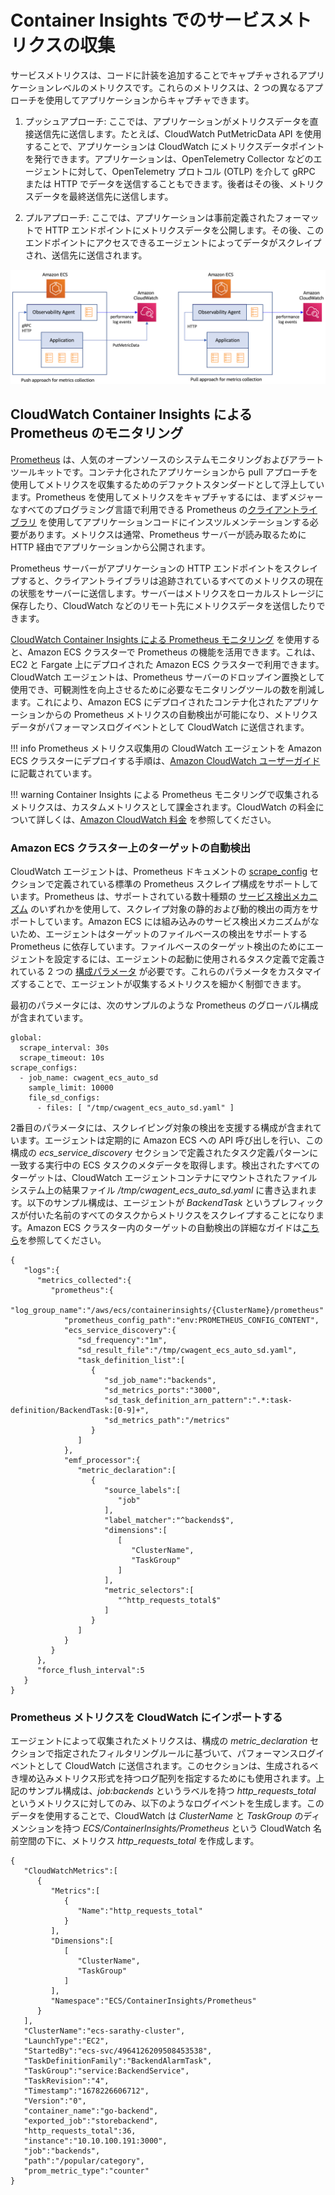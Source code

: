 # Container Insights でのサービスメトリクスの収集

サービスメトリクスは、コードに計装を追加することでキャプチャされるアプリケーションレベルのメトリクスです。これらのメトリクスは、2 つの異なるアプローチを使用してアプリケーションからキャプチャできます。

1. プッシュアプローチ: ここでは、アプリケーションがメトリクスデータを直接送信先に送信します。たとえば、CloudWatch PutMetricData API を使用することで、アプリケーションは CloudWatch にメトリクスデータポイントを発行できます。アプリケーションは、OpenTelemetry Collector などのエージェントに対して、OpenTelemetry プロトコル (OTLP) を介して gRPC または HTTP でデータを送信することもできます。後者はその後、メトリクスデータを最終送信先に送信します。

2. プルアプローチ: ここでは、アプリケーションは事前定義されたフォーマットで HTTP エンドポイントにメトリクスデータを公開します。その後、このエンドポイントにアクセスできるエージェントによってデータがスクレイプされ、送信先に送信されます。

![メトリクス収集のプッシュアプローチ](../../../../images/PushPullApproach.png)

## CloudWatch Container Insights による Prometheus のモニタリング
[Prometheus](https://prometheus.io/docs/introduction/overview/) は、人気のオープンソースのシステムモニタリングおよびアラートツールキットです。コンテナ化されたアプリケーションから pull アプローチを使用してメトリクスを収集するためのデファクトスタンダードとして浮上しています。Prometheus を使用してメトリクスをキャプチャするには、まずメジャーなすべてのプログラミング言語で利用できる Prometheus の[クライアントライブラリ](https://prometheus.io/docs/instrumenting/clientlibs/) を使用してアプリケーションコードにインスツルメンテーションする必要があります。メトリクスは通常、Prometheus サーバーが読み取るために HTTP 経由でアプリケーションから公開されます。

Prometheus サーバーがアプリケーションの HTTP エンドポイントをスクレイプすると、クライアントライブラリは追跡されているすべてのメトリクスの現在の状態をサーバーに送信します。サーバーはメトリクスをローカルストレージに保存したり、CloudWatch などのリモート先にメトリクスデータを送信したりできます。

[CloudWatch Container Insights による Prometheus モニタリング](https://docs.aws.amazon.com/ja_jp/AmazonCloudWatch/latest/monitoring/ContainerInsights-Prometheus.html) を使用すると、Amazon ECS クラスターで Prometheus の機能を活用できます。これは、EC2 と Fargate 上にデプロイされた Amazon ECS クラスターで利用できます。CloudWatch エージェントは、Prometheus サーバーのドロップイン置換として使用でき、可観測性を向上させるために必要なモニタリングツールの数を削減します。これにより、Amazon ECS にデプロイされたコンテナ化されたアプリケーションからの Prometheus メトリクスの自動検出が可能になり、メトリクスデータがパフォーマンスログイベントとして CloudWatch に送信されます。

!!! info
    Prometheus メトリクス収集用の CloudWatch エージェントを Amazon ECS クラスターにデプロイする手順は、[Amazon CloudWatch ユーザーガイド](https://docs.aws.amazon.com/ja_jp/AmazonCloudWatch/latest/monitoring/ContainerInsights-Prometheus-install-ECS.html)に記載されています。
    
!!! warning
    Container Insights による Prometheus モニタリングで収集されるメトリクスは、カスタムメトリクスとして課金されます。CloudWatch の料金について詳しくは、[Amazon CloudWatch 料金](https://aws.amazon.com/jp/cloudwatch/pricing/) を参照してください。

### Amazon ECS クラスター上のターゲットの自動検出

CloudWatch エージェントは、Prometheus ドキュメントの [scrape_config](https://prometheus.io/docs/prometheus/latest/configuration/configuration/#scrape_config) セクションで定義されている標準の Prometheus スクレイプ構成をサポートしています。Prometheus は、サポートされている数十種類の [サービス検出メカニズム](https://prometheus.io/docs/prometheus/latest/configuration/configuration/#scrape_config) のいずれかを使用して、スクレイプ対象の静的および動的検出の両方をサポートしています。Amazon ECS には組み込みのサービス検出メカニズムがないため、エージェントはターゲットのファイルベースの検出をサポートする Prometheus に依存しています。ファイルベースのターゲット検出のためにエージェントを設定するには、エージェントの起動に使用されるタスク定義で定義されている 2 つの [構成パラメータ](https://docs.aws.amazon.com/AmazonCloudWatch/latest/monitoring/ContainerInsights-Prometheus-Setup-configure-ECS.html) が必要です。これらのパラメータをカスタマイズすることで、エージェントが収集するメトリクスを細かく制御できます。

最初のパラメータには、次のサンプルのような Prometheus のグローバル構成が含まれています。

```
global:
  scrape_interval: 30s
  scrape_timeout: 10s
scrape_configs:
  - job_name: cwagent_ecs_auto_sd
    sample_limit: 10000
    file_sd_configs:
      - files: [ "/tmp/cwagent_ecs_auto_sd.yaml" ] 
```

2番目のパラメータには、スクレイピング対象の検出を支援する構成が含まれています。エージェントは定期的に Amazon ECS への API 呼び出しを行い、この構成の *ecs_service_discovery* セクションで定義されたタスク定義パターンに一致する実行中の ECS タスクのメタデータを取得します。検出されたすべてのターゲットは、CloudWatch エージェントコンテナにマウントされたファイルシステム上の結果ファイル */tmp/cwagent_ecs_auto_sd.yaml* に書き込まれます。以下のサンプル構成は、エージェントが *BackendTask* というプレフィックスが付いた名前のすべてのタスクからメトリクスをスクレイプすることになります。Amazon ECS クラスター内のターゲットの自動検出の詳細なガイドは[こちら](https://docs.aws.amazon.com/AmazonCloudWatch/latest/monitoring/ContainerInsights-Prometheus-Setup-autodiscovery-ecs.html)を参照してください。

```
{
   "logs":{
      "metrics_collected":{
         "prometheus":{
            "log_group_name":"/aws/ecs/containerinsights/{ClusterName}/prometheus"
            "prometheus_config_path":"env:PROMETHEUS_CONFIG_CONTENT",
            "ecs_service_discovery":{
               "sd_frequency":"1m",
               "sd_result_file":"/tmp/cwagent_ecs_auto_sd.yaml",
               "task_definition_list":[
                  {
                     "sd_job_name":"backends",
                     "sd_metrics_ports":"3000",
                     "sd_task_definition_arn_pattern":".*:task-definition/BackendTask:[0-9]+",
                     "sd_metrics_path":"/metrics"
                  }
               ]
            },
            "emf_processor":{
               "metric_declaration":[
                  {
                     "source_labels":[
                        "job"
                     ],
                     "label_matcher":"^backends$",
                     "dimensions":[
                        [
                           "ClusterName",
                           "TaskGroup"
                        ]
                     ],
                     "metric_selectors":[
                        "^http_requests_total$"
                     ]
                  }
               ]
            }
         }
      },
      "force_flush_interval":5
   }
}
```

### Prometheus メトリクスを CloudWatch にインポートする

エージェントによって収集されたメトリクスは、構成の *metric_declaration* セクションで指定されたフィルタリングルールに基づいて、パフォーマンスログイベントとして CloudWatch に送信されます。このセクションは、生成されるべき埋め込みメトリクス形式を持つログ配列を指定するためにも使用されます。上記のサンプル構成は、*job:backends* というラベルを持つ *http_requests_total* というメトリクスに対してのみ、以下のようなログイベントを生成します。このデータを使用することで、CloudWatch は *ClusterName* と *TaskGroup* のディメンションを持つ *ECS/ContainerInsights/Prometheus* という CloudWatch 名前空間の下に、メトリクス *http_requests_total* を作成します。

```
{
   "CloudWatchMetrics":[
      {
         "Metrics":[
            {
               "Name":"http_requests_total"
            }
         ],
         "Dimensions":[
            [
               "ClusterName",
               "TaskGroup"
            ]
         ],
         "Namespace":"ECS/ContainerInsights/Prometheus"
      }
   ],
   "ClusterName":"ecs-sarathy-cluster",
   "LaunchType":"EC2",
   "StartedBy":"ecs-svc/4964126209508453538",
   "TaskDefinitionFamily":"BackendAlarmTask",
   "TaskGroup":"service:BackendService",
   "TaskRevision":"4",
   "Timestamp":"1678226606712",
   "Version":"0",
   "container_name":"go-backend",
   "exported_job":"storebackend",
   "http_requests_total":36,
   "instance":"10.10.100.191:3000",
   "job":"backends",
   "path":"/popular/category",
   "prom_metric_type":"counter"
}
```
